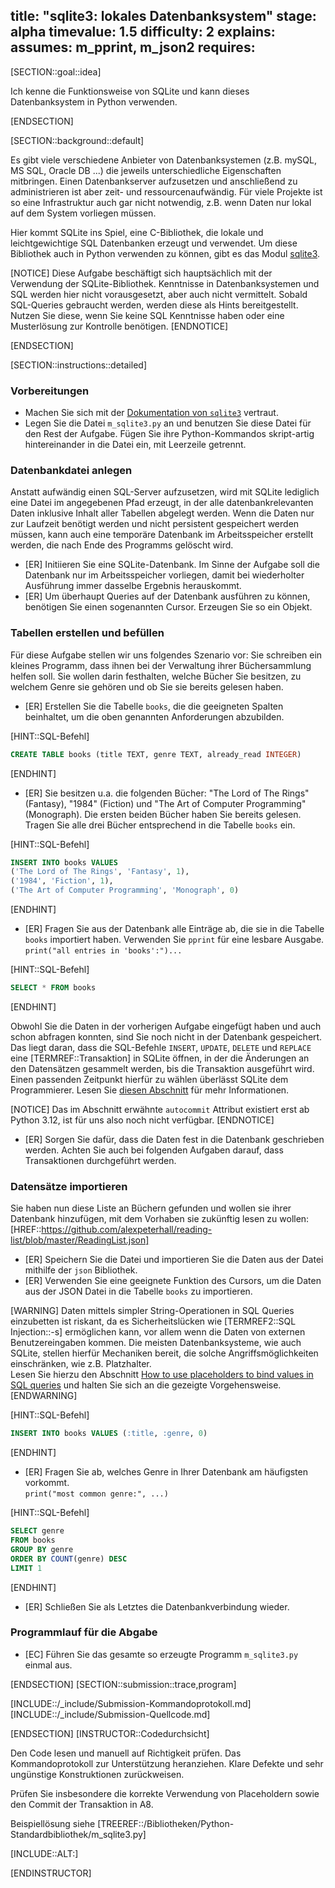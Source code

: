 title: "sqlite3: lokales Datenbanksystem"
stage: alpha
timevalue: 1.5
difficulty: 2
explains:
assumes: m_pprint, m_json2
requires:
---

[SECTION::goal::idea]

Ich kenne die Funktionsweise von SQLite und kann dieses Datenbanksystem in Python verwenden.

[ENDSECTION]

[SECTION::background::default]

Es gibt viele verschiedene Anbieter von Datenbanksystemen (z.B. mySQL, MS SQL, Oracle DB ...) die 
jeweils unterschiedliche Eigenschaften mitbringen. Einen Datenbankserver aufzusetzen und 
anschließend zu administrieren ist aber zeit- und ressourcenaufwändig. Für viele Projekte ist so 
eine Infrastruktur auch gar nicht notwendig, z.B. wenn Daten nur lokal auf dem System vorliegen 
müssen.

Hier kommt SQLite ins Spiel, eine C-Bibliothek, die lokale und leichtgewichtige SQL Datenbanken 
erzeugt und verwendet. Um diese Bibliothek auch in Python verwenden zu können, gibt es das Modul 
[sqlite3](https://docs.python.org/3/library/sqlite3.html).

[NOTICE]
Diese Aufgabe beschäftigt sich hauptsächlich mit der Verwendung der SQLite-Bibliothek. 
Kenntnisse in Datenbanksystemen und SQL werden hier nicht vorausgesetzt, aber auch nicht 
vermittelt. Sobald SQL-Queries gebraucht werden, werden diese als Hints bereitgestellt. Nutzen 
Sie diese, wenn Sie keine SQL Kenntnisse haben oder eine Musterlösung zur Kontrolle benötigen.
[ENDNOTICE]

[ENDSECTION]

[SECTION::instructions::detailed]

### Vorbereitungen

- Machen Sie sich mit der
  [Dokumentation von `sqlite3`](https://docs.python.org/3/library/sqlite3.html) vertraut.
- Legen Sie die Datei `m_sqlite3.py` an und benutzen Sie diese Datei für den Rest der 
  Aufgabe. 
  Fügen Sie ihre Python-Kommandos skript-artig hintereinander in die Datei ein, mit Leerzeile 
  getrennt.

### Datenbankdatei anlegen

Anstatt aufwändig einen SQL-Server aufzusetzen, wird mit SQLite lediglich eine Datei im 
angegebenen Pfad erzeugt, in der alle datenbankrelevanten Daten inklusive Inhalt aller Tabellen 
abgelegt werden. 
Wenn die Daten nur zur Laufzeit benötigt werden und nicht persistent gespeichert werden müssen, 
kann auch eine temporäre Datenbank im Arbeitsspeicher erstellt werden, die nach Ende des 
Programms gelöscht wird.

- [ER] Initiieren Sie eine SQLite-Datenbank. Im Sinne der Aufgabe soll die Datenbank nur im 
  Arbeitsspeicher vorliegen, damit bei wiederholter Ausführung immer dasselbe Ergebnis herauskommt.
- [ER] Um überhaupt Queries auf der Datenbank ausführen zu können, benötigen Sie einen 
  sogenannten Cursor. Erzeugen Sie so ein Objekt.

### Tabellen erstellen und befüllen

Für diese Aufgabe stellen wir uns folgendes Szenario vor: Sie schreiben ein kleines Programm, 
dass ihnen bei der Verwaltung ihrer Büchersammlung helfen soll. Sie wollen darin festhalten, 
welche Bücher Sie besitzen, zu welchem Genre sie gehören und ob Sie sie bereits gelesen haben.

- [ER] Erstellen Sie die Tabelle `books`, die die geeigneten Spalten beinhaltet, um die oben 
  genannten Anforderungen abzubilden.

[HINT::SQL-Befehl]
```SQL
CREATE TABLE books (title TEXT, genre TEXT, already_read INTEGER)
```
[ENDHINT]

- [ER] Sie besitzen u.a. die folgenden Bücher: "The Lord of The Rings" (Fantasy), "1984" (Fiction) 
  und "The Art of Computer Programming" (Monograph). Die ersten beiden Bücher haben Sie bereits 
  gelesen. Tragen Sie alle drei Bücher entsprechend in die Tabelle `books` ein.

[HINT::SQL-Befehl]
```SQL
INSERT INTO books VALUES
('The Lord of The Rings', 'Fantasy', 1),
('1984', 'Fiction', 1),
('The Art of Computer Programming', 'Monograph', 0)
```
[ENDHINT]

- [ER] Fragen Sie aus der Datenbank alle Einträge ab, die sie in die Tabelle `books` importiert 
  haben. Verwenden Sie `pprint` für eine lesbare Ausgabe.  
  `print("all entries in 'books':")...`

[HINT::SQL-Befehl]
```SQL
SELECT * FROM books
```
[ENDHINT]

Obwohl Sie die Daten in der vorherigen Aufgabe eingefügt haben und auch schon abfragen konnten, 
sind Sie noch nicht in der Datenbank gespeichert. Das liegt daran, dass die SQL-Befehle `INSERT`,
`UPDATE`, `DELETE` und `REPLACE` eine [TERMREF::Transaktion] in SQLite öffnen, in der die 
Änderungen an den Datensätzen gesammelt werden, bis die Transaktion ausgeführt wird. Einen 
passenden Zeitpunkt hierfür zu wählen überlässt SQLite dem Programmierer. Lesen Sie 
[diesen Abschnitt](https://docs.python.org/3/library/sqlite3.html#sqlite3-controlling-transactions)
für mehr Informationen. 

[NOTICE]
Das im Abschnitt erwähnte `autocommit` Attribut existiert erst ab Python 3.12, ist für uns also 
noch nicht verfügbar.
[ENDNOTICE]

- [ER] Sorgen Sie dafür, dass die Daten fest in die Datenbank geschrieben werden. Achten Sie 
  auch bei folgenden Aufgaben darauf, dass Transaktionen durchgeführt werden.

### Datensätze importieren

Sie haben nun diese Liste an Büchern gefunden und wollen sie ihrer Datenbank hinzufügen, mit dem 
Vorhaben sie zukünftig lesen zu wollen:  
[HREF::https://github.com/alexpeterhall/reading-list/blob/master/ReadingList.json]

- [ER] Speichern Sie die Datei und importieren Sie die Daten aus der Datei mithilfe der `json` 
  Bibliothek.
- [ER] Verwenden Sie eine geeignete Funktion des Cursors, um die Daten aus der JSON Datei in die 
  Tabelle `books` zu importieren.

[WARNING]
Daten mittels simpler String-Operationen in SQL Queries einzubetten ist riskant, da es 
Sicherheitslücken wie [TERMREF2::SQL Injection::-s] ermöglichen kann, vor allem wenn die 
Daten von externen Benutzereingaben kommen. Die meisten Datenbanksysteme, wie auch SQLite, 
stellen hierfür Mechaniken bereit, die solche Angriffsmöglichkeiten einschränken, wie z.B. 
Platzhalter.  
Lesen Sie hierzu den Abschnitt 
[How to use placeholders to bind values in SQL queries](https://docs.python.org/3/library/sqlite3.html#how-to-use-placeholders-to-bind-values-in-sql-queries) 
und halten Sie sich an die gezeigte Vorgehensweise.
[ENDWARNING]

[HINT::SQL-Befehl]
```SQL
INSERT INTO books VALUES (:title, :genre, 0)
```
[ENDHINT]

- [ER] Fragen Sie ab, welches Genre in Ihrer Datenbank am häufigsten vorkommt.  
  `print("most common genre:", ...)`

[HINT::SQL-Befehl]
```SQL
SELECT genre
FROM books 
GROUP BY genre 
ORDER BY COUNT(genre) DESC
LIMIT 1
```
[ENDHINT]

- [ER] Schließen Sie als Letztes die Datenbankverbindung wieder.

### Programmlauf für die Abgabe

- [EC] Führen Sie das gesamte so erzeugte Programm `m_sqlite3.py` einmal aus.

[ENDSECTION]
[SECTION::submission::trace,program]

[INCLUDE::/_include/Submission-Kommandoprotokoll.md]
[INCLUDE::/_include/Submission-Quellcode.md]

[ENDSECTION]
[INSTRUCTOR::Codedurchsicht]

Den Code lesen und manuell auf Richtigkeit prüfen.
Das Kommandoprotokoll zur Unterstützung heranziehen.
Klare Defekte und sehr ungünstige Konstruktionen zurückweisen.

Prüfen Sie insbesondere die korrekte Verwendung von Placeholdern sowie den Commit der 
Transaktion in A8.

Beispiellösung siehe [TREEREF::/Bibliotheken/Python-Standardbibliothek/m_sqlite3.py]

[INCLUDE::ALT:]

[ENDINSTRUCTOR]
